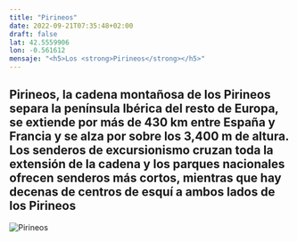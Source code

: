 ```yaml
---
title: "Pirineos"
date: 2022-09-21T07:35:48+02:00
draft: false
lat: 42.5559906
lon: -0.561612
mensaje: "<h5>Los <strong>Pirineos</strong></h5>"
---
```


## Pirineos, la cadena montañosa de los Pirineos separa la península Ibérica del resto de Europa, se extiende por más de 430 km entre España y Francia y se alza por sobre los 3,400 m de altura. Los senderos de excursionismo cruzan toda la extensión de la cadena y los parques nacionales ofrecen senderos más cortos, mientras que hay decenas de centros de esquí a ambos lados de los Pirineos

![Pirineos](https://images.ecestaticos.com/zu-18U0cjbo6kbOgbL7dJPzxPRc=/0x0:1000x750/1200x900/filters:fill(white):format(jpg)/f.elconfidencial.com%2Foriginal%2F7c3%2F983%2Fe18%2F7c3983e18d82e4993b0a9b2a8eaf2c93.jpg)

